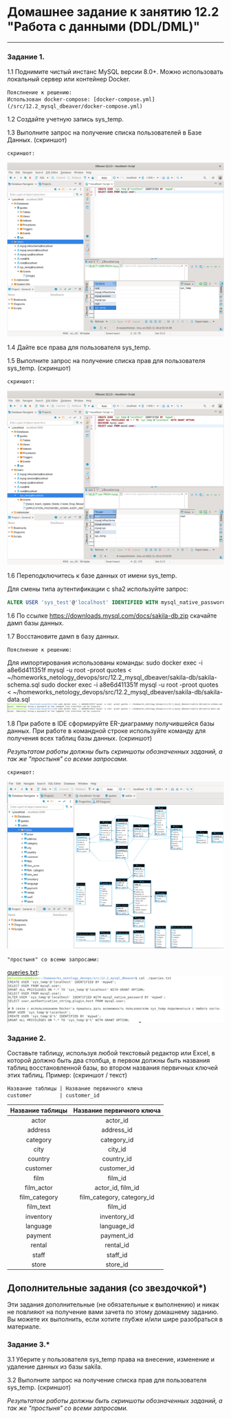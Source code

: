 # Домашнее задание к занятию 12.2 "Работа с данными (DDL/DML)"

---

### Задание 1.
1.1 Поднимите чистый инстанс MySQL версии 8.0+. Можно использовать локальный сервер или контейнер Docker.
```
Пояслнение к решению:
Использован docker-compose: [docker-compose.yml](/src/12.2_mysql_dbeaver/docker-compose.yml)
```
1.2 Создайте учетную запись sys_temp. 

1.3 Выполните запрос на получение списка пользователей в Базе Данных. (скриншот)

``` 
скриншот: 
```
![](/src/12.2_mysql_dbeaver/assets/step2_user-without-rights.png)

1.4 Дайте все права для пользователя sys_temp. 

1.5 Выполните запрос на получение списка прав для пользователя sys_temp. (скриншот)

``` 
скриншот: 
```
![](/src/12.2_mysql_dbeaver/assets/step2_users.png)

1.6 Переподключитесь к базе данных от имени sys_temp.

Для смены типа аутентификации с sha2 используйте запрос: 
```sql
ALTER USER 'sys_test'@'localhost' IDENTIFIED WITH mysql_native_password BY 'password';
```
1.6 По ссылке https://downloads.mysql.com/docs/sakila-db.zip скачайте дамп базы данных.

1.7 Восстановите дамп в базу данных.

```
Пояслнение к решению:
```
Для импортирования использованы команды:
sudo docker exec -i a8e6d411351f mysql -u root -proot quotes < ~/homeworks_netology_devops/src/12.2_mysql_dbeaver/sakila-db/sakila-schema.sql
sudo docker exec -i a8e6d411351f mysql -u root -proot quotes < ~/homeworks_netology_devops/src/12.2_mysql_dbeaver/sakila-db/sakila-data.sql
![](/src/12.2_mysql_dbeaver/assets/import_commands.png)

1.8 При работе в IDE сформируйте ER-диаграмму получившейся базы данных. При работе в командной строке используйте команду для получения всех таблиц базы данных. (скриншот)

*Результатом работы должны быть скриншоты обозначенных заданий, а так же "простыня" со всеми запросами.*

```
скриншот:
```
![](/src/12.2_mysql_dbeaver/assets/sakila-erdiagram.png)

```
"простыня" со всеми запросами: 
```
[queries.txt](/src/12.2_mysql_dbeaver/queries.txt):
![](/src/12.2_mysql_dbeaver/assets/queries.png)


### Задание 2.
Составьте таблицу, используя любой текстовый редактор или Excel, в которой должно быть два столбца, в первом должны быть названия таблиц восстановленной базы, 
во втором названия первичных ключей этих таблиц. Пример: (скриншот / текст)
```
Название таблицы | Название первичного ключа
customer         | customer_id
```

| Название таблицы | Название первичного ключа |
|   :---:          |    :----:                 |
| actor | actor_id |
| address | address_id |
| category | category_id |
| city | city_id |
| country | country_id |
| customer | customer_id |
| film | film_id |
| film_actor | actor_id, film_id |
| film_category | film_category, category_id |
| film_text | film_id |
| inventory | inventory_id |
| language | language_id |
| payment | payment_id |
| rental | rental_id |
| staff | staff_id |
| store | store_id |


## Дополнительные задания (со звездочкой*)
Эти задания дополнительные (не обязательные к выполнению) и никак не повлияют на получение вами зачета по этому домашнему заданию. Вы можете их выполнить, если хотите глубже и/или шире разобраться в материале.

### Задание 3.*
3.1 Уберите у пользователя sys_temp права на внесение, изменение и удаление данных из базы sakila.

3.2 Выполните запрос на получение списка прав для пользователя sys_temp. (скриншот)

*Результатом работы должны быть скриншоты обозначенных заданий, а так же "простыня" со всеми запросами.*

